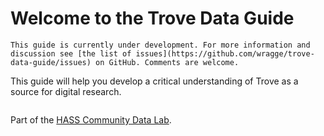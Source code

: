 # Welcome to the Trove Data Guide

```{attention}
This guide is currently under development. For more information and discussion see [the list of issues](https://github.com/wragge/trove-data-guide/issues) on GitHub. Comments are welcome.
```

This guide will help you develop a critical understanding of Trove as a source for digital research.

```{tableofcontents}
```

Part of the [HASS Community Data Lab](https://ardc.edu.au/project/hass-community-data-lab/).